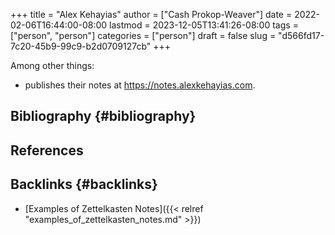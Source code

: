 +++
title = "Alex Kehayias"
author = ["Cash Prokop-Weaver"]
date = 2022-02-06T16:44:00-08:00
lastmod = 2023-12-05T13:41:26-08:00
tags = ["person", "person"]
categories = ["person"]
draft = false
slug = "d566fd17-7c20-45b9-99c9-b2d0709127cb"
+++

Among other things:

-   publishes their notes at <https://notes.alexkehayias.com>.


## Bibliography {#bibliography}

## References

<style>.csl-entry{text-indent: -1.5em; margin-left: 1.5em;}</style><div class="csl-bib-body">
</div>


## Backlinks {#backlinks}

-   [Examples of Zettelkasten Notes]({{< relref "examples_of_zettelkasten_notes.md" >}})
